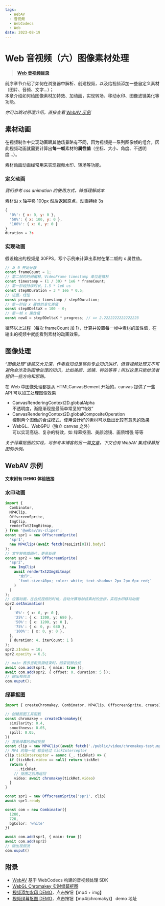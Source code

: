 ```yaml
---
tags:
  - WebAV
  - 音视频
  - WebCodecs
  - Web
date: 2023-08-19
---
```


# Web 音视频（六）图像素材处理

> [**Web 音视频目录**](/tag/webav)

前序章节介绍了如何在浏览器中解析、创建视频，以及给视频添加一些自定义素材（图片、音频、文字...）；  
本章介绍如何给图像素材加特效、加动画，实现转场、移动水印、图像滤镜美化等功能。

_你可以跳过原理介绍，直接查看 [WebAV 示例](#webav-示例)_

## 素材动画

在视频制作中实现动画跟其他场景略有不同，因为视频是一系列图像帧的组合，因此视频动画就需要计算出**每一帧**素材的**属性值**（坐标、大小、角度、不透明度...）。

素材动画动画经常用来实现视频水印、转场等功能。

### 定义动画

_我们参考 css animation 的使用方式，降低理解成本_

素材沿 x 轴平移 100px 然后返回原点，动画持续 3s

```js
{
  '0%': { x: 0, y: 0 },
  '50%': { x: 100, y: 0 },
  '100%': { x: 0, y: 0 }
}
duration = 3s
```

### 实现动画

假设输出的视频是 30FPS，写个示例来计算出素材在第二帧的 x 属性值。

```js
// 从 0 开始计数
const frameCount = 1;
// 第二帧的时间偏移，VideoFrame timestamp 单位是微秒
const timestamp = (1 / 30) * 1e6 * frameCount;
// 第一阶段持续时长，1.5 * 1e6 us
const step0Duration = 3 * 1e6 * 0.5;
// 进度，线性
const progress = timestamp / step0Duration;
// 第一阶段 x 属性的变化差值
const step0DeltaX = 100 - 0;
// 第一帧 x 属性值
const newX = step0DeltaX * progress; // => 2.2222222222222223
```

循环以上过程（每次 frameCount 加 1），计算并设置每一帧中素材的属性值，在输出的视频中就能看到素材的动画效果。

## 图像处理

_“图像处理”话题又大又深，作者自知没足够的专业知识讲好，但音视频处理又不可避免会涉及到图像处理的知识，比如美颜、滤镜、特效等等；所以这里只能给读者提供一些方向和思路。_

在 Web 中图像处理都是从 HTMLCanvasElement 开始的，canvas 提供了一些 API 可以加工处理图像效果

- CanvasRenderingContext2D.globalAlpha  
  不透明度，渐隐渐现是最简单常见的“特效”
- CanvasRenderingContext2D.globalCompositeOperation  
  控制两个图像的合成模式，使用设计好的素材可以做出比较[有意思的效果][1]
- WebGL、WebGPU（独立 canvas 之外）  
  可以实现高级、复杂的特效，如 绿幕抠图、美颜滤镜、画质增强 等等

_关于绿幕抠图的实现，可参考本博客的另一篇[文章][2]，下文也有 WebAV 集成绿幕抠图的示例。_

## WebAV 示例

**文末附有 DEMO 体验链接**

### 水印动画

```ts
import {
  Combinator,
  MP4Clip,
  OffscreenSprite,
  ImgClip,
  renderTxt2ImgBitmap,
} from '@webav/av-cliper';
const spr1 = new OffscreenSprite(
  'spr1',
  new MP4Clip((await fetch(resList[0])).body!)
);
// 文字转换成图片，更易处理
const spr2 = new OffscreenSprite(
  'spr2',
  new ImgClip(
    await renderTxt2ImgBitmap(
      '水印',
      `font-size:40px; color: white; text-shadow: 2px 2px 6px red;`
    )
  )
);
// 设置动画，在合成视频的时候，自动计算每帧该素材的坐标，实现水印移动动画
spr2.setAnimation(
  {
    '0%': { x: 0, y: 0 },
    '25%': { x: 1200, y: 680 },
    '50%': { x: 1200, y: 0 },
    '75%': { x: 0, y: 680 },
    '100%': { x: 0, y: 0 },
  },
  { duration: 4, iterCount: 1 }
);
spr2.zIndex = 10;
spr2.opacity = 0.5;

// main 表示当前资源结束时，结束视频合成
await com.add(spr1, { main: true });
await com.add(spr2, { offset: 0, duration: 5 });
// 输出视频流
com.ouput();
```

### 绿幕抠图

```ts
import { createChromakey, Combinator, MP4Clip, OffscreenSprite, createImageBitmap } from '@webav/av-cliper'

// 创建抠图工具函数
const chromakey = createChromakey({
  similarity: 0.4,
  smoothness: 0.05,
  spill: 0.05,
})
// 背景绿幕的测试视频
const clip = new MP4Clip((await fetch('./public/video/chromakey-test.mp4')).body!)
// MP4 的每一帧 都会经过 tickInterceptor
clip.tickInterceptor = async (_, tickRet) => {
  if (tickRet.video == null) return tickRet
  return {
    ...tickRet,
    // 抠图之后再返回
    video: await chromakey(tickRet.video)
  }
}

const spr1 = new OffscreenSprite('spr1', clip)
await spr1.ready

const com = new Combinator({
  1280,
  720,
  bgColor: 'white'
})

await com.add(spr1, { main: true })
await com.add(spr2)
// 输出视频流
com.ouput()
```

## 附录

- [WebAV][3] 基于 WebCodecs 构建的音视频处理 SDK
- [WebGL Chromakey 实时绿幕抠图][2]
- [视频添加水印 DEMO][4]，点击按钮【mp4 + img】
- [视频绿幕抠图 DEMO][4]，点击按钮【mp4(chromaky)】
  demo 地址

[1]: https://juejin.cn/post/6844903667435307021
[2]: https://hughfenghen.github.io/posts/2023/07/07/webgl-chromakey/
[3]: https://github.com/hughfenghen/WebAV
[4]: https://hughfenghen.github.io/WebAV/demo/2_1-concat-video

